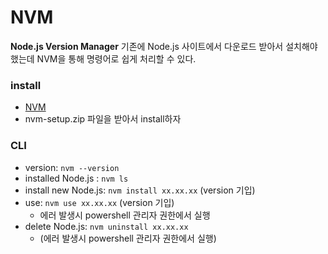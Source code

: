 # NVM

**Node.js Version Manager**
기존에 Node.js 사이트에서 다운로드 받아서 설치해야 했는데 NVM을 통해 명령어로 쉽게 처리할 수 있다.

### install

- [NVM](https://github.com/coreybutler/nvm-windows)
- nvm-setup.zip 파일을 받아서 install하자

### CLI

- version: `nvm --version`
- installed Node.js : `nvm ls`
- install new Node.js: `nvm install xx.xx.xx` (version 기입)
- use: `nvm use xx.xx.xx` (version 기입)
  - 에러 발생시 powershell 관리자 권한에서 실행
- delete Node.js: `nvm uninstall xx.xx.xx`
  - (에러 발생시 powershell 관리자 권한에서 실행)

